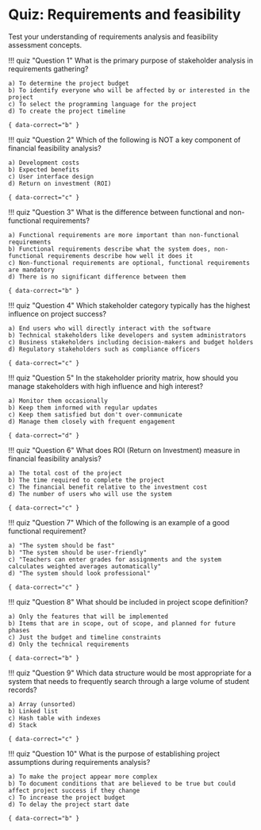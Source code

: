 # Quiz: Requirements and feasibility

Test your understanding of requirements analysis and feasibility assessment concepts.

!!! quiz "Question 1"
    What is the primary purpose of stakeholder analysis in requirements gathering?

    a) To determine the project budget
    b) To identify everyone who will be affected by or interested in the project
    c) To select the programming language for the project
    d) To create the project timeline

    { data-correct="b" }

!!! quiz "Question 2"
    Which of the following is NOT a key component of financial feasibility analysis?

    a) Development costs
    b) Expected benefits
    c) User interface design
    d) Return on investment (ROI)

    { data-correct="c" }

!!! quiz "Question 3"
    What is the difference between functional and non-functional requirements?

    a) Functional requirements are more important than non-functional requirements
    b) Functional requirements describe what the system does, non-functional requirements describe how well it does it
    c) Non-functional requirements are optional, functional requirements are mandatory
    d) There is no significant difference between them

    { data-correct="b" }

!!! quiz "Question 4"
    Which stakeholder category typically has the highest influence on project success?

    a) End users who will directly interact with the software
    b) Technical stakeholders like developers and system administrators
    c) Business stakeholders including decision-makers and budget holders
    d) Regulatory stakeholders such as compliance officers

    { data-correct="c" }

!!! quiz "Question 5"
    In the stakeholder priority matrix, how should you manage stakeholders with high influence and high interest?

    a) Monitor them occasionally
    b) Keep them informed with regular updates
    c) Keep them satisfied but don't over-communicate
    d) Manage them closely with frequent engagement

    { data-correct="d" }

!!! quiz "Question 6"
    What does ROI (Return on Investment) measure in financial feasibility analysis?

    a) The total cost of the project
    b) The time required to complete the project
    c) The financial benefit relative to the investment cost
    d) The number of users who will use the system

    { data-correct="c" }

!!! quiz "Question 7"
    Which of the following is an example of a good functional requirement?

    a) "The system should be fast"
    b) "The system should be user-friendly"
    c) "Teachers can enter grades for assignments and the system calculates weighted averages automatically"
    d) "The system should look professional"

    { data-correct="c" }

!!! quiz "Question 8"
    What should be included in project scope definition?

    a) Only the features that will be implemented
    b) Items that are in scope, out of scope, and planned for future phases
    c) Just the budget and timeline constraints
    d) Only the technical requirements

    { data-correct="b" }

!!! quiz "Question 9"
    Which data structure would be most appropriate for a system that needs to frequently search through a large volume of student records?

    a) Array (unsorted)
    b) Linked list
    c) Hash table with indexes
    d) Stack

    { data-correct="c" }

!!! quiz "Question 10"
    What is the purpose of establishing project assumptions during requirements analysis?

    a) To make the project appear more complex
    b) To document conditions that are believed to be true but could affect project success if they change
    c) To increase the project budget
    d) To delay the project start date

    { data-correct="b" }
 
 
